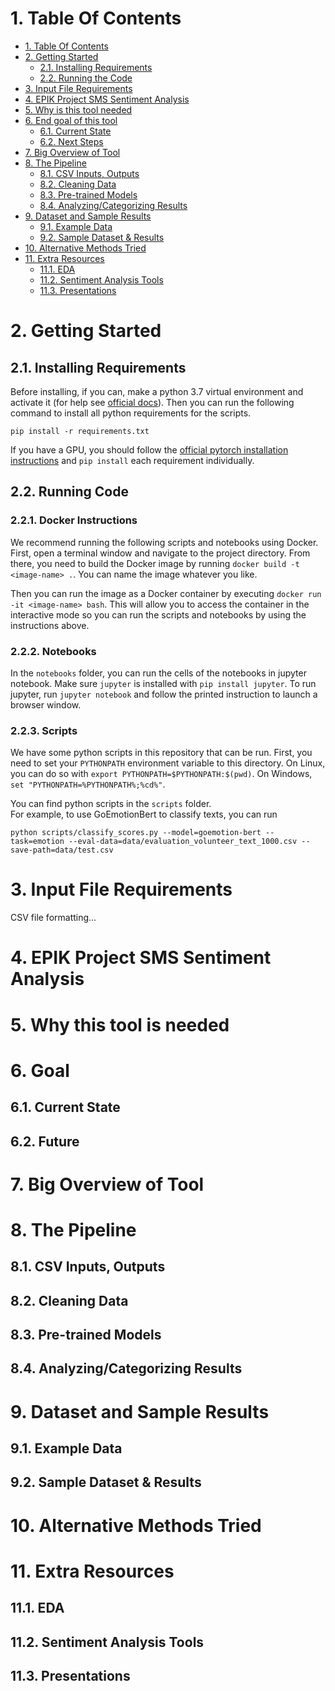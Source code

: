 # 1. Table Of Contents

- [1. Table Of Contents](#1-table-of-contents)
- [2. Getting Started](#2-getting-started)
  - [2.1. Installing Requirements](#21-installing-requirements)
  - [2.2. Running the Code](#22-running-code)
- [3. Input File Requirements](#3-input-file-requirements)
- [4. EPIK Project SMS Sentiment Analysis](#4-epik-project-sms-sentiment-analysis)
- [5. Why is this tool needed](#5-why-is-this-tool-needed)
- [6. End goal of this tool](#6-end-goal-of-this-tool)
  - [6.1. Current State](#61-current-state)
  - [6.2. Next Steps](#62-next-steps)
- [7. Big Overview of Tool](#7-big-overview-of-tool)
- [8. The Pipeline](#8-pipeline)
  - [8.1. CSV Inputs, Outputs](#81-csv)
  - [8.2. Cleaning Data](#82-cleaning)
  - [8.3. Pre-trained Models](#83-pretrained-models)
  - [8.4. Analyzing/Categorizing Results](#84-analyzing-results)
- [9. Dataset and Sample Results](#9-dataset-and-sample-results)
  - [9.1. Example Data](#91-example-data)
  - [9.2. Sample Dataset & Results](#92-sample-dataset-results)
- [10. Alternative Methods Tried](#10-alternative-methods-tried)
- [11. Extra Resources](#11-extra-resources)
  - [11.1. EDA](#111-eda)
  - [11.2. Sentiment Analysis Tools](#112-sentiment-analysis-tools)
  - [11.3. Presentations](#113-presentations)

# 2. Getting Started

## 2.1. Installing Requirements

Before installing, if you can, make a python 3.7 virtual environment and activate it
(for help see [official docs](https://docs.python.org/3/tutorial/venv.html)).
Then you can run the following command to install all python requirements for the scripts.

```
pip install -r requirements.txt
```

If you have a GPU, you should follow the
[official pytorch installation instructions](https://pytorch.org/get-started/locally/)
and `pip install` each requirement individually.

## 2.2. Running Code

### 2.2.1. Docker Instructions

We recommend running the following scripts and notebooks using Docker.
First, open a terminal window and navigate to the project directory.
From there, you need to build the Docker image by running `docker build -t <image-name> .`.
You can name the image whatever you like.

Then you can run the image as a Docker container by executing `docker run -it <image-name> bash`.
This will allow you to access the container in the interactive mode so you can run the scripts and notebooks by using the instructions above.

### 2.2.2. Notebooks

In the `notebooks` folder, you can run the cells of the notebooks in jupyter notebook.
Make sure `jupyter` is installed with `pip install jupyter`.
To run jupyter, run `jupyter notebook` and follow the printed instruction to launch a browser window.

### 2.2.3. Scripts

We have some python scripts in this repository that can be run.
First, you need to set your `PYTHONPATH` environment variable to this directory.
On Linux, you can do so with `export PYTHONPATH=$PYTHONPATH:$(pwd)`.
On Windows, `set "PYTHONPATH=%PYTHONPATH%;%cd%"`.

You can find python scripts in the `scripts` folder.  
For example, to use GoEmotionBert to classify texts, you can run

```
python scripts/classify_scores.py --model=goemotion-bert --task=emotion --eval-data=data/evaluation_volunteer_text_1000.csv --save-path=data/test.csv
```

# 3. Input File Requirements

CSV file formatting...

# 4. EPIK Project SMS Sentiment Analysis

# 5. Why this tool is needed

# 6. Goal

## 6.1. Current State

## 6.2. Future

# 7. Big Overview of Tool

# 8. The Pipeline

## 8.1. CSV Inputs, Outputs

## 8.2. Cleaning Data

## 8.3. Pre-trained Models

## 8.4. Analyzing/Categorizing Results

# 9. Dataset and Sample Results

## 9.1. Example Data

## 9.2. Sample Dataset & Results

# 10. Alternative Methods Tried

# 11. Extra Resources

## 11.1. EDA

## 11.2. Sentiment Analysis Tools

## 11.3. Presentations
